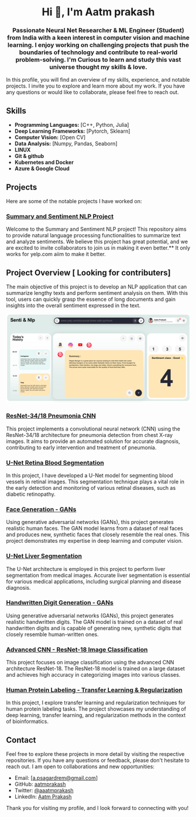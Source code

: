 <h1 align="center">Hi 👋, I'm Aatm prakash</h1>
<h3 align="center">Passionate Neural Net Researcher & ML Engineer (Student) 
from India with a keen interest in computer vision and machine 
learning. I enjoy working on challenging projects that push the 
boundaries of technology and contribute to real-world 
problem-solving. I'm Curious to learn and study this vast 
universe thought my skills & love.</h3>

In this profile, you will find an overview of my skills, experience, and notable projects. I invite you to explore and learn more about my work. If you have any questions or would like to collaborate, please feel free to reach out.


## Skills

- **Programming Languages:** [C++, Python, Julia]
- **Deep Learning Frameworks:** [Pytorch, Sklearn]
- **Computer Vision:** [Open CV]
- **Data Analysis:** [Numpy, Pandas, Seaborn]
- **LINUX**
- **Git & github**
- **Kubernetes and Docker**
- **Azure & Google Cloud**

## Projects

Here are some of the notable projects I have worked on:

### [Summary and Sentiment NLP Project](https://github.com/aatmprakash/Summary-and-Sentiment-Nlp)
Welcome to the Summary and Sentiment NLP project! This repository aims to provide natural language processing functionalities to summarize text and analyze sentiments. We believe this project has great potential, and we are excited to invite collaborators to join us in making it even better.** It only works for yelp.com aiim to make it better.

## Project Overview [ Looking for contributers]

The main objective of this project is to develop an NLP application that can summarize lengthy texts and perform sentiment analysis on them. With this tool, users can quickly grasp the essence of long documents and gain insights into the overall sentiment expressed in the text.

![Image Alt Text](https://github.com/aatmprakash/Summary-and-Sentiment-Nlp/blob/88bf6bdf567542a9d545e6d68615926ca0aea30c/Screenshot%20from%202023-07-24%2021-31-22.png)

### [ResNet-34/18 Pneumonia CNN](https://github.com/aatmprakash/ResNet__34__18---Pneumonia-CNN)
This project implements a convolutional neural network (CNN) using the ResNet-34/18 architecture for pneumonia detection from chest X-ray images. It aims to provide an automated solution for accurate diagnosis, contributing to early intervention and treatment of pneumonia.

### [U-Net Retina Blood Segmentation](https://github.com/aatmprakash/U-Net-retina-blood-segmentation)
In this project, I have developed a U-Net model for segmenting blood vessels in retinal images. This segmentation technique plays a vital role in the early detection and monitoring of various retinal diseases, such as diabetic retinopathy.

### [Face Generation - GANs](https://github.com/aatmprakash/Face-Generation---GANs-Generative-Adversarial-Networks)
Using generative adversarial networks (GANs), this project generates realistic human faces. The GAN model learns from a dataset of real faces and produces new, synthetic faces that closely resemble the real ones. This project demonstrates my expertise in deep learning and computer vision.

### [U-Net Liver Segmentation](https://github.com/aatmprakash/U-Net-Liver-Segmentation--Monai)
The U-Net architecture is employed in this project to perform liver segmentation from medical images. Accurate liver segmentation is essential for various medical applications, including surgical planning and disease diagnosis.

### [Handwritten Digit Generation - GANs](https://github.com/aatmprakash/HandWritten-digit-Generation---GANs-Generative-Adversarial-Networks)
Using generative adversarial networks (GANs), this project generates realistic handwritten digits. The GAN model is trained on a dataset of real handwritten digits and is capable of generating new, synthetic digits that closely resemble human-written ones.

### [Advanced CNN - ResNet-18 Image Classification](https://github.com/aatmprakash/Advance-CNN-ResNet18--image-classfication)
This project focuses on image classification using the advanced CNN architecture ResNet-18. The ResNet-18 model is trained on a large dataset and achieves high accuracy in categorizing images into various classes.

### [Human Protein Labeling - Transfer Learning & Regularization](https://github.com/aatmprakash/Human-Protine-labling-Transfer-Learning-Regularization)
In this project, I explore transfer learning and regularization techniques for human protein labeling tasks. The project showcases my understanding of deep learning, transfer learning, and regularization methods in the context of bioinformatics.

## Contact
Feel free to explore these projects in more detail by visiting the respective repositories. If you have any questions or feedback, please don't hesitate to reach out. I am open to collaborations and new opportunities:

- Email: [a.psagardrem@gmail.com]
- GitHub: [aatmprakash](https://github.com/aatmprakash)
- Twitter: [@aaatmprakash](https://twitter.com/AaatmPrakash)
- LinkedIn: [Aatm Prakash](https://www.linkedin.com/in/aatm-prakash-03b82a223/)

Thank you for visiting my profile, and I look forward to connecting with you!
